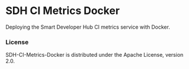# SDH CI Metrics Docker


Deploying the Smart Developer Hub CI metrics service with Docker.

### License

SDH-CI-Metrics-Docker is distributed under the Apache License, version 2.0.
